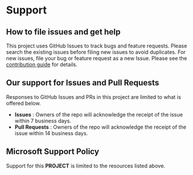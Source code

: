 # Support

## How to file issues and get help  

This project uses GitHub Issues to track bugs and feature requests. Please search the existing issues before filing new issues to avoid duplicates.  For new issues, file your bug or feature request as a new Issue. Please see the [contribution guide](./Contributing.md) for details.

## Our support for Issues and Pull Requests

Responses to GitHub Issues and PRs in this project are limited to what is offered below.

- **Issues** : Owners of the repo will acknowledge the receipt of the issue within 7 business days.
- **Pull Requests** : Owners of the repo will acknowledge the receipt of the issue within 14 business days.

## Microsoft Support Policy  

Support for this **PROJECT** is limited to the resources listed above.
